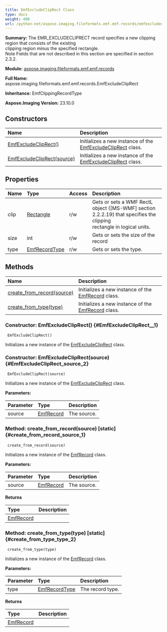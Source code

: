 ```yaml
---
title: EmfExcludeClipRect Class
type: docs
weight: 400
url: /python-net/aspose.imaging.fileformats.emf.emf.records/emfexcludecliprect/
---
```


**Summary:** The EMR_EXCLUDECLIPRECT record specifies a new clipping region that consists of the existing <br/>            clipping region minus the specified rectangle. <br/>            Note  Fields that are not described in this section are specified in section 2.3.2.

**Module:** [aspose.imaging.fileformats.emf.emf.records](/imaging/python-net/aspose.imaging.fileformats.emf.emf.records/)

**Full Name:** aspose.imaging.fileformats.emf.emf.records.EmfExcludeClipRect

**Inheritance:** EmfClippingRecordType

**Aspose.Imaging Version:** 23.10.0

## **Constructors**
| **Name** | **Description** |
| :- | :- |
| [EmfExcludeClipRect()](#EmfExcludeClipRect__1) | Initializes a new instance of the [EmfExcludeClipRect](/imaging/python-net/aspose.imaging.fileformats.emf.emf.records/emfexcludecliprect/) class. |
| [EmfExcludeClipRect(source)](#EmfExcludeClipRect_source_2) | Initializes a new instance of the [EmfExcludeClipRect](/imaging/python-net/aspose.imaging.fileformats.emf.emf.records/emfexcludecliprect/) class. |
## **Properties**
| **Name** | **Type** | **Access** | **Description** |
| :- | :- | :- | :- |
| clip | [Rectangle](/imaging/python-net/aspose.imaging/rectangle) | r/w | Gets or sets a WMF RectL object ([MS-WMF] section 2.2.2.19) that specifies the clipping <br/>            rectangle in logical units. |
| size | int | r/w | Gets or sets the size of the record |
| type | [EmfRecordType](/imaging/python-net/aspose.imaging.fileformats.emf.emf.consts/emfrecordtype/) | r/w | Gets or sets the type. |
## **Methods**
| **Name** | **Description** |
| :- | :- |
| [create_from_record(source)](#create_from_record_source_1) | Initializes a new instance of the [EmfRecord](/imaging/python-net/aspose.imaging.fileformats.emf.emf.records/emfrecord/) class. |
| [create_from_type(type)](#create_from_type_type_2) | Initializes a new instance of the [EmfRecord](/imaging/python-net/aspose.imaging.fileformats.emf.emf.records/emfrecord/) class. |


### Constructor: EmfExcludeClipRect() {#EmfExcludeClipRect__1}


```
 EmfExcludeClipRect() 
```

Initializes a new instance of the [EmfExcludeClipRect](/imaging/python-net/aspose.imaging.fileformats.emf.emf.records/emfexcludecliprect/) class.

### Constructor: EmfExcludeClipRect(source) {#EmfExcludeClipRect_source_2}


```
 EmfExcludeClipRect(source) 
```

Initializes a new instance of the [EmfExcludeClipRect](/imaging/python-net/aspose.imaging.fileformats.emf.emf.records/emfexcludecliprect/) class.

**Parameters:**

| Parameter | Type | Description |
| :- | :- | :- |
| source | [EmfRecord](/imaging/python-net/aspose.imaging.fileformats.emf.emf.records/emfrecord) | The source. |

### Method: create_from_record(source)  [static] {#create_from_record_source_1}


```
 create_from_record(source) 
```

Initializes a new instance of the [EmfRecord](/imaging/python-net/aspose.imaging.fileformats.emf.emf.records/emfrecord/) class.

**Parameters:**

| Parameter | Type | Description |
| :- | :- | :- |
| source | [EmfRecord](/imaging/python-net/aspose.imaging.fileformats.emf.emf.records/emfrecord) | The source. |

**Returns**

| Type | Description |
| :- | :- |
| [EmfRecord](/imaging/python-net/aspose.imaging.fileformats.emf.emf.records/emfrecord) |  |


### Method: create_from_type(type)  [static] {#create_from_type_type_2}


```
 create_from_type(type) 
```

Initializes a new instance of the [EmfRecord](/imaging/python-net/aspose.imaging.fileformats.emf.emf.records/emfrecord/) class.

**Parameters:**

| Parameter | Type | Description |
| :- | :- | :- |
| type | [EmfRecordType](/imaging/python-net/aspose.imaging.fileformats.emf.emf.consts/emfrecordtype/) | The record type. |

**Returns**

| Type | Description |
| :- | :- |
| [EmfRecord](/imaging/python-net/aspose.imaging.fileformats.emf.emf.records/emfrecord) |  |


